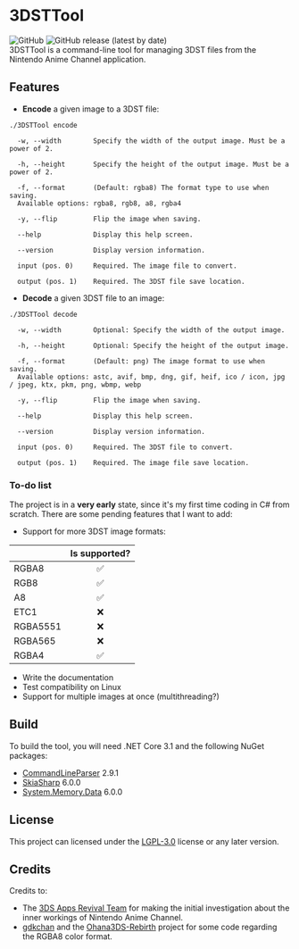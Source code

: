 # 3DSTTool  
![GitHub](https://img.shields.io/github/license/DaniElectra/3DSTTool?style=for-the-badge) ![GitHub release (latest by date)](https://img.shields.io/github/v/release/DaniElectra/3DSTTool?style=for-the-badge)  
3DSTTool is a command-line tool for managing 3DST files from the Nintendo Anime Channel application.  

## Features  

- **Encode** a given image to a 3DST file:  
```
./3DSTTool encode

  -w, --width        Specify the width of the output image. Must be a power of 2.

  -h, --height       Specify the height of the output image. Must be a power of 2.

  -f, --format       (Default: rgba8) The format type to use when saving.
  Available options: rgba8, rgb8, a8, rgba4

  -y, --flip         Flip the image when saving.

  --help             Display this help screen.

  --version          Display version information.

  input (pos. 0)     Required. The image file to convert.

  output (pos. 1)    Required. The 3DST file save location.
```  
- **Decode** a given 3DST file to an image:  
```
./3DSTTool decode

  -w, --width        Optional: Specify the width of the output image.

  -h, --height       Optional: Specify the height of the output image.

  -f, --format       (Default: png) The image format to use when saving.
  Available options: astc, avif, bmp, dng, gif, heif, ico / icon, jpg / jpeg, ktx, pkm, png, wbmp, webp

  -y, --flip         Flip the image when saving.

  --help             Display this help screen.

  --version          Display version information.

  input (pos. 0)     Required. The 3DST file to convert.

  output (pos. 1)    Required. The image file save location.
```  

### To-do list  
The project is in a **very early** state, since it's my first time coding in C# from scratch. There are some pending features that I want to add:  

- Support for more 3DST image formats:  

|          | Is supported? |
|----------|:-------------:|
| RGBA8    |       ✅       |
| RGB8     |       ✅       |
| A8       |       ✅       |
| ETC1     |       ❌       |
| RGBA5551 |       ❌       |
| RGBA565  |       ❌       |
| RGBA4    |       ✅       | 

- Write the documentation  
- Test compatibility on Linux
- Support for multiple images at once (multithreading?)

## Build  
To build the tool, you will need .NET Core 3.1 and the following NuGet packages:  

- [CommandLineParser](https://www.nuget.org/packages/CommandLineParser) 2.9.1  
- [SkiaSharp](https://www.nuget.org/packages/SkiaSharp) 6.0.0  
- [System.Memory.Data](https://www.nuget.org/packages/System.Memory.Data) 6.0.0

## License  
This project can licensed under the [LGPL-3.0](LICENSE) license or any later version.  

## Credits  
Credits to:  

- The [3DS Apps Revival Team](https://discord.gg/2nCGTHSV9e) for making the initial investigation about the inner workings of Nintendo Anime Channel.  
- [gdkchan](https://github.com/gdkchan) and the [Ohana3DS-Rebirth](https://github.com/gdkchan/Ohana3DS-Rebirth) project for some code regarding the RGBA8 color format.  
